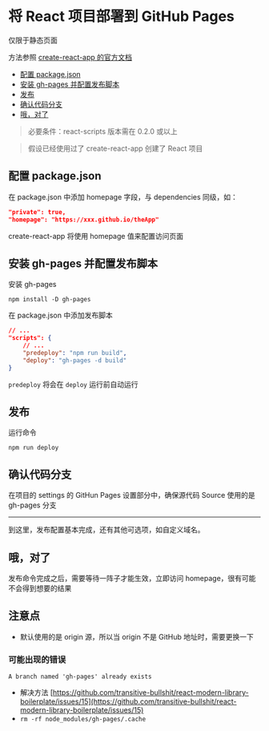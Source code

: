 # 将 React 项目部署到 GitHub Pages

仅限于静态页面

方法参照 [create-react-app 的官方文档](https://github.com/facebookincubator/create-react-app/blob/master/packages/react-scripts/template/README.md#github-pages)

- [配置 package.json](#配置-packagejson)
- [安装 gh-pages 并配置发布脚本](#安装-gh-pages-并配置发布脚本)
- [发布](#发布)
- [确认代码分支](#确认代码分支)
- [哦，对了](#哦对了)

> 必要条件：react-scripts 版本需在 0.2.0 或以上

> 假设已经使用过了 create-react-app 创建了 React 项目

## 配置 package.json

在 package.json 中添加 homepage 字段，与 dependencies 同级，如：

```json
"private": true,
"homepage": "https://xxx.github.io/theApp"
```

create-react-app 将使用 homepage 值来配置访问页面


## 安装 gh-pages 并配置发布脚本

安装 gh-pages

```shell
npm install -D gh-pages
```

在 package.json 中添加发布脚本

```json
// ...
"scripts": {
	// ...
	"predeploy": "npm run build",
	"deploy": "gh-pages -d build"
}
```

`predeploy` 将会在 `deploy` 运行前自动运行

## 发布

运行命令

```shell
npm run deploy
```

## 确认代码分支

在项目的 settings 的 GitHun Pages 设置部分中，确保源代码 Source 使用的是 gh-pages 分支

---

到这里，发布配置基本完成，还有其他可选项，如自定义域名。

## 哦，对了

发布命令完成之后，需要等待一阵子才能生效，立即访问 homepage，很有可能不会得到想要的结果

## 注意点

- 默认使用的是 origin 源，所以当 origin 不是 GitHub 地址时，需要更换一下

### 可能出现的错误

`A branch named 'gh-pages' already exists`

- 解决方法 [https://github.com/transitive-bullshit/react-modern-library-boilerplate/issues/15](https://github.com/transitive-bullshit/react-modern-library-boilerplate/issues/15)
- `rm -rf node_modules/gh-pages/.cache`

